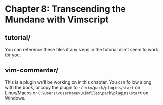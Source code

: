 # Chapter 8: Transcending the Mundane with Vimscript

## tutorial/

You can reference these files if any steps in the tutorial don't seem to work
for you.

## vim-commenter/

This is a plugin we'll be working on in this chapter. You can follow along with
the book, or copy the plugin to `~/.vim/pack/plugins/start` on Linux/Macos or
`C:\Users\<username>\vimfiles\pack\plugins\start` on Windows.
